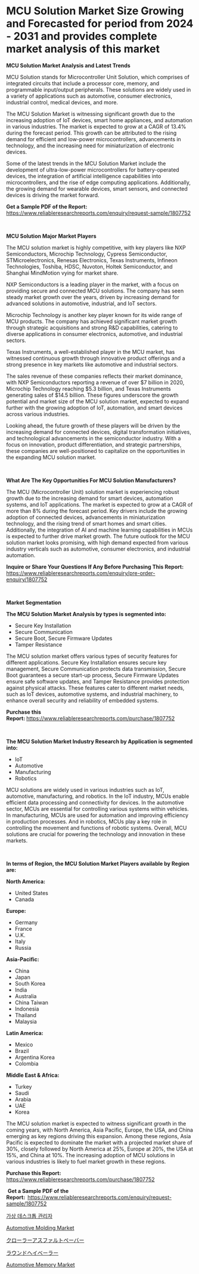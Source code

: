 <p><h1>MCU Solution Market Size Growing and Forecasted for period from 2024 - 2031 and provides complete market analysis of this market</h1></p><p><strong>MCU Solution Market Analysis and Latest Trends</strong></p>
<p><p>MCU Solution stands for Microcontroller Unit Solution, which comprises of integrated circuits that include a processor core, memory, and programmable input/output peripherals. These solutions are widely used in a variety of applications such as automotive, consumer electronics, industrial control, medical devices, and more.</p><p>The MCU Solution Market is witnessing significant growth due to the increasing adoption of IoT devices, smart home appliances, and automation in various industries. The market is expected to grow at a CAGR of 13.4% during the forecast period. This growth can be attributed to the rising demand for efficient and low-power microcontrollers, advancements in technology, and the increasing need for miniaturization of electronic devices.</p><p>Some of the latest trends in the MCU Solution Market include the development of ultra-low-power microcontrollers for battery-operated devices, the integration of artificial intelligence capabilities into microcontrollers, and the rise of edge computing applications. Additionally, the growing demand for wearable devices, smart sensors, and connected devices is driving the market forward.</p></p>
<p><strong>Get a Sample PDF of the Report:&nbsp;</strong> <a href="https://www.reliableresearchreports.com/enquiry/request-sample/1807752">https://www.reliableresearchreports.com/enquiry/request-sample/1807752</a></p>
<p>&nbsp;</p>
<p><strong>MCU Solution Major Market Players</strong></p>
<p><p>The MCU solution market is highly competitive, with key players like NXP Semiconductors, Microchip Technology, Cypress Semiconductor, STMicroelectronics, Renesas Electronics, Texas Instruments, Infineon Technologies, Toshiba, HDSC, Nuvoton, Holtek Semiconductor, and Shanghai MindMotion vying for market share.</p><p>NXP Semiconductors is a leading player in the market, with a focus on providing secure and connected MCU solutions. The company has seen steady market growth over the years, driven by increasing demand for advanced solutions in automotive, industrial, and IoT sectors.</p><p>Microchip Technology is another key player known for its wide range of MCU products. The company has achieved significant market growth through strategic acquisitions and strong R&D capabilities, catering to diverse applications in consumer electronics, automotive, and industrial sectors.</p><p>Texas Instruments, a well-established player in the MCU market, has witnessed continuous growth through innovative product offerings and a strong presence in key markets like automotive and industrial sectors.</p><p>The sales revenue of these companies reflects their market dominance, with NXP Semiconductors reporting a revenue of over $7 billion in 2020, Microchip Technology reaching $5.3 billion, and Texas Instruments generating sales of $14.5 billion. These figures underscore the growth potential and market size of the MCU solution market, expected to expand further with the growing adoption of IoT, automation, and smart devices across various industries.</p><p>Looking ahead, the future growth of these players will be driven by the increasing demand for connected devices, digital transformation initiatives, and technological advancements in the semiconductor industry. With a focus on innovation, product differentiation, and strategic partnerships, these companies are well-positioned to capitalize on the opportunities in the expanding MCU solution market.</p></p>
<p>&nbsp;</p>
<p><strong>What Are The Key Opportunities For MCU Solution Manufacturers?</strong></p>
<p><p>The MCU (Microcontroller Unit) solution market is experiencing robust growth due to the increasing demand for smart devices, automation systems, and IoT applications. The market is expected to grow at a CAGR of more than 8% during the forecast period. Key drivers include the growing adoption of connected devices, advancements in miniaturization technology, and the rising trend of smart homes and smart cities. Additionally, the integration of AI and machine learning capabilities in MCUs is expected to further drive market growth. The future outlook for the MCU solution market looks promising, with high demand expected from various industry verticals such as automotive, consumer electronics, and industrial automation.</p></p>
<p><strong>Inquire or Share Your Questions If Any Before Purchasing This Report:</strong> <a href="https://www.reliableresearchreports.com/enquiry/pre-order-enquiry/1807752">https://www.reliableresearchreports.com/enquiry/pre-order-enquiry/1807752</a></p>
<p>&nbsp;</p>
<p><strong>Market Segmentation</strong></p>
<p><strong>The MCU Solution Market Analysis by types is segmented into:</strong></p>
<p><ul><li>Secure Key Installation</li><li>Secure Communication</li><li>Secure Boot, Secure Firmware Updates</li><li>Tamper Resistance</li></ul></p>
<p><p>The MCU solution market offers various types of security features for different applications. Secure Key Installation ensures secure key management, Secure Communication protects data transmission, Secure Boot guarantees a secure start-up process, Secure Firmware Updates ensure safe software updates, and Tamper Resistance provides protection against physical attacks. These features cater to different market needs, such as IoT devices, automotive systems, and industrial machinery, to enhance overall security and reliability of embedded systems.</p></p>
<p><strong>Purchase this Report:&nbsp;</strong><a href="https://www.reliableresearchreports.com/purchase/1807752">https://www.reliableresearchreports.com/purchase/1807752</a></p>
<p>&nbsp;</p>
<p><strong>The MCU Solution Market Industry Research by Application is segmented into:</strong></p>
<p><ul><li>IoT</li><li>Automotive</li><li>Manufacturing</li><li>Robotics</li></ul></p>
<p><p>MCU solutions are widely used in various industries such as IoT, automotive, manufacturing, and robotics. In the IoT industry, MCUs enable efficient data processing and connectivity for devices. In the automotive sector, MCUs are essential for controlling various systems within vehicles. In manufacturing, MCUs are used for automation and improving efficiency in production processes. And in robotics, MCUs play a key role in controlling the movement and functions of robotic systems. Overall, MCU solutions are crucial for powering the technology and innovation in these markets.</p></p>
<p>&nbsp;</p>
<p><strong>In terms of Region, the MCU Solution Market Players available by Region are:</strong></p>
<p>
    <p> <strong> North America: </strong>
        <ul>
            <li>United States</li>
            <li>Canada</li>
        </ul>
        </p> 
    <p> <strong> Europe: </strong>
        <ul>
            <li>Germany</li>
            <li>France</li>
            <li>U.K.</li>
            <li>Italy</li>
            <li>Russia</li>
        </ul>
        </p> 
    <p> <strong> Asia-Pacific: </strong>
        <ul>
            <li>China</li>
            <li>Japan</li>
            <li>South Korea</li>
            <li>India</li>
            <li>Australia</li>
            <li>China Taiwan</li>
            <li>Indonesia</li>
            <li>Thailand</li>
            <li>Malaysia</li>
        </ul>
        </p> 
    <p> <strong> Latin America: </strong>
        <ul>
            <li>Mexico</li>
            <li>Brazil</li>
            <li>Argentina Korea</li>
            <li>Colombia</li>
        </ul>
        </p> 
    <p> <strong> Middle East & Africa: </strong>
        <ul>
            <li>Turkey</li>
            <li>Saudi</li>
            <li>Arabia</li>
            <li>UAE</li>
            <li>Korea</li>
        </ul>
    </p>
    </p>
<p><p>The MCU solution market is expected to witness significant growth in the coming years, with North America, Asia Pacific, Europe, the USA, and China emerging as key regions driving this expansion. Among these regions, Asia Pacific is expected to dominate the market with a projected market share of 30%, closely followed by North America at 25%, Europe at 20%, the USA at 15%, and China at 10%. The increasing adoption of MCU solutions in various industries is likely to fuel market growth in these regions.</p></p>
<p><strong>Purchase this Report: </strong><a href="https://www.reliableresearchreports.com/purchase/1807752">https://www.reliableresearchreports.com/purchase/1807752</a></p>
<p>&nbsp;<strong>Get a Sample PDF of the Report:&nbsp;&nbsp;</strong><a href="https://www.reliableresearchreports.com/enquiry/request-sample/1807752">https://www.reliableresearchreports.com/enquiry/request-sample/1807752</a></p>
<p><strong></strong></p>
<p><p><a href="https://github.com/TrevorKruvalis5678/Market-Research-Report-List-1/blob/main/55566469636.md">가상 데스크톱 관리자</a></p><p><a href="https://issuu.com/reportprime-2/docs/automotive-molding-market-size-2030.pptx">Automotive Molding Market</a></p><p><a href="https://github.com/avwofrml53535/Market-Research-Report-List-1/blob/main/262737810366.md">クローラーアスファルトペーバー</a></p><p><a href="https://github.com/vtbvgl20191192/Market-Research-Report-List-1/blob/main/464615810367.md">ラウンドヘイベーラー</a></p><p><a href="https://issuu.com/reportprime-2/docs/automotive-memory-market-size-2030.pptx">Automotive Memory Market</a></p></p>